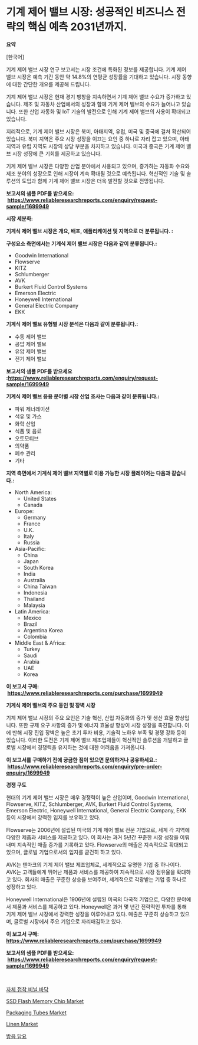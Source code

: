 <p><h1>기계 제어 밸브 시장: 성공적인 비즈니스 전략의 핵심 예측 2031년까지.</h1></p><p><strong>요약</strong></p>
<p><p>[한국어]</p><p>기계 제어 밸브 시장 연구 보고서는 시장 조건에 특화된 정보를 제공합니다. 기계 제어 밸브 시장은 예측 기간 동안 약 14.8%의 연평균 성장률을 기대하고 있습니다. 시장 동향에 대한 간단한 개요를 제공해 드립니다.</p><p>기계 제어 밸브 시장은 현재 경기 팽창을 지속하면서 기계 제어 밸브 수요가 증가하고 있습니다. 제조 및 자동차 산업에서의 성장과 함께 기계 제어 밸브의 수요가 늘어나고 있습니다. 또한 산업 자동화 및 IoT 기술의 발전으로 인해 기계 제어 밸브의 사용이 확대되고 있습니다.</p><p>지리적으로, 기계 제어 밸브 시장은 북미, 아태지역, 유럽, 미국 및 중국에 걸쳐 확산되어 있습니다. 북미 지역은 주요 시장 성장을 이끄는 요인 중 하나로 자리 잡고 있으며, 아태지역과 유럽 지역도 시장의 상당 부분을 차지하고 있습니다. 미국과 중국은 기계 제어 밸브 시장 성장에 큰 기회를 제공하고 있습니다.</p><p>기계 제어 밸브 시장은 다양한 산업 분야에서 사용되고 있으며, 증가하는 자동화 수요와 제조 분야의 성장으로 인해 시장이 계속 확대될 것으로 예측됩니다. 혁신적인 기술 및 솔루션의 도입과 함께 기계 제어 밸브 시장은 더욱 발전할 것으로 전망됩니다.</p></p>
<p><strong>보고서의 샘플 PDF를 받으세요: &nbsp;<a href="https://www.reliableresearchreports.com/enquiry/request-sample/1699949">https://www.reliableresearchreports.com/enquiry/request-sample/1699949</a></strong></p>
<p><strong>시장 세분화:</strong></p>
<p><strong> 기계식 제어 밸브 시장은 개요, 배포, 애플리케이션 및 지역으로 더 분류됩니다. :</strong></p>
<p><strong>구성요소 측면에서는 기계식 제어 밸브 시장은 다음과 같이 분류됩니다.:</strong></p>
<p><ul><li>Goodwin International</li><li>Flowserve</li><li>KITZ</li><li>Schlumberger</li><li>AVK</li><li>Burkert Fluid Control Systems</li><li>Emerson Electric</li><li>Honeywell International</li><li>General Electric Company</li><li>EKK</li></ul></p>
<p><strong> 기계식 제어 밸브 유형별 시장 분석은 다음과 같이 분류됩니다.:</strong></p>
<p><ul><li>수동 제어 밸브</li><li>공압 제어 밸브</li><li>유압 제어 밸브</li><li>전기 제어 밸브</li></ul></p>
<p><strong>보고서의 샘플 PDF를 받으세요 :<a href="https://www.reliableresearchreports.com/enquiry/request-sample/1699949">https://www.reliableresearchreports.com/enquiry/request-sample/1699949</a></strong></p>
<p><strong> 기계식 제어 밸브 응용 분야별 시장 산업 조사는 다음과 같이 분류됩니다.:</strong></p>
<p><ul><li>파워 제너레이션</li><li>석유 및 가스</li><li>화학 산업</li><li>식품 및 음료</li><li>오토모티브</li><li>의약품</li><li>폐수 관리</li><li>기타</li></ul></p>
<p><strong>지역 측면에서 기계식 제어 밸브 지역별로 이용 가능한 시장 플레이어는 다음과 같습니다.:</strong></p>
<p><ul>
    <li>
        North America:
        <ul>
            <li>United States</li>
            <li>Canada</li>
        </ul>
    </li>
    <li>
        Europe:
        <ul>
            <li>Germany</li>
            <li>France</li>
            <li>U.K.</li>
            <li>Italy</li>
            <li>Russia</li>
        </ul>
    </li>
    <li>
        Asia-Pacific:
        <ul>
            <li>China</li>
            <li>Japan</li>
            <li>South Korea</li>
            <li>India</li>
            <li>Australia</li>
            <li>China Taiwan</li>
            <li>Indonesia</li>
            <li>Thailand</li>
            <li>Malaysia</li>
        </ul>
    </li>
    <li>
        Latin America:
        <ul>
            <li>Mexico</li>
            <li>Brazil</li>
            <li>Argentina Korea</li>
            <li>Colombia</li>
        </ul>
    </li>
    <li>
        Middle East & Africa:
        <ul>
            <li>Turkey</li>
            <li>Saudi</li>
            <li>Arabia</li>
            <li>UAE</li>
            <li>Korea</li>
        </ul>
    </li>
    </ul></p>
<p><strong>이 보고서 구매: &nbsp;<a href="https://www.reliableresearchreports.com/purchase/1699949">https://www.reliableresearchreports.com/purchase/1699949</a></strong></p>
<p><strong>기계식 제어 밸브의 주요 동인 및 장벽 시장</strong></p>
<p><p>기계 제어 밸브 시장의 주요 요인은 기술 혁신, 산업 자동화의 증가 및 생산 효율 향상입니다. 또한 규제 요구 사항의 증가 및 에너지 효율성 향상이 시장 성장을 촉진합니다. 이에 반해 시장 진입 장벽은 높은 초기 투자 비용, 기술적 노하우 부족 및 경쟁 강화 등이 있습니다. 이러한 도전은 기계 제어 밸브 제조업체들이 혁신적인 솔루션을 개발하고 글로벌 시장에서 경쟁력을 유지하는 것에 대한 어려움을 가져옵니다.</p></p>
<p><strong>이 보고서를 구매하기 전에 궁금한 점이 있으면 문의하거나 공유하세요.: &nbsp;<a href="https://www.reliableresearchreports.com/enquiry/pre-order-enquiry/1699949">https://www.reliableresearchreports.com/enquiry/pre-order-enquiry/1699949</a></strong></p>
<p><strong>경쟁 구도</strong></p>
<p><p>현대의 기계 제어 밸브 시장은 매우 경쟁력이 높은 산업이며, Goodwin International, Flowserve, KITZ, Schlumberger, AVK, Burkert Fluid Control Systems, Emerson Electric, Honeywell International, General Electric Company, EKK 등이 시장에서 강력한 입지를 보유하고 있다.</p><p>Flowserve는 2006년에 설립된 미국의 기계 제어 밸브 전문 기업으로, 세계 각 지역에 다양한 제품과 서비스를 제공하고 있다. 이 회사는 과거 5년간 꾸준한 시장 성장을 이뤄내며 지속적인 매출 증가를 기록하고 있다. Flowserve의 매출은 지속적으로 확대되고 있으며, 글로벌 기업으로서의 입지를 굳건히 하고 있다.</p><p>AVK는 덴마크의 기계 제어 밸브 제조업체로, 세계적으로 유명한 기업 중 하나이다. AVK는 고객들에게 뛰어난 제품과 서비스를 제공하여 지속적으로 시장 점유율을 확대하고 있다. 회사의 매출은 꾸준한 상승을 보여주며, 세계적으로 각광받는 기업 중 하나로 성장하고 있다.</p><p>Honeywell International은 1906년에 설립된 미국의 다국적 기업으로, 다양한 분야에서 제품과 서비스를 제공하고 있다. Honeywell은 과거 몇 년간 전략적인 투자를 통해 기계 제어 밸브 시장에서 강력한 성장을 이루어내고 있다. 매출은 꾸준히 상승하고 있으며, 글로벌 시장에서 주요 기업으로 자리매김하고 있다.</p></p>
<p><strong>이 보고서 구매: &nbsp; <a href="https://www.reliableresearchreports.com/purchase/1699949">https://www.reliableresearchreports.com/purchase/1699949</a></strong></p>
<p><strong>보고서의 샘플 PDF를 받으세요: &nbsp;<a href="https://www.reliableresearchreports.com/enquiry/request-sample/1699949">https://www.reliableresearchreports.com/enquiry/request-sample/1699949</a></strong><strong></strong></p>
<p>&nbsp;</p>
<p><p><a href="https://github.com/vs2869dizt0/Market-Research-Report-List-1/blob/main/42249142285.md">자체 접착 비닐 바닥</a></p><p><a href="https://issuu.com/reportprime-2/docs/ssd-flash-memory-chip-market-size-2030.pptx">SSD Flash Memory Chip Market</a></p><p><a href="https://github.com/gdfhhhj/Market-Research-Report-List-3/blob/main/packaging-tubes-market.md">Packaging Tubes Market</a></p><p><a href="https://github.com/julyju69/Market-Research-Report-List-2/blob/main/linen-market.md">Linen Market</a></p><p><a href="https://github.com/sougarounis/Market-Research-Report-List-3/blob/main/70979962284.md">방음 담요</a></p></p>